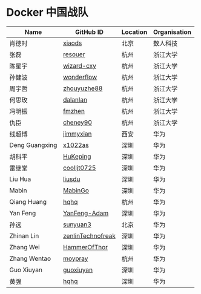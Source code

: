 # Docker 中国战队


Name | GitHub ID | Location | Organisation
-----| ----------| ---------- |------------
肖德时| [xiaods](https://github.com/xiaods) | 北京| 数人科技|
张磊 | [resouer](https://github.com/resouer)|杭州|浙江大学
陈星宇|[wizard-cxy](https://github.com/wizard-cxy)|杭州|浙江大学
孙健波|[wonderflow](https://github.com/wonderflow)|杭州|浙江大学
周宇哲|[zhouyuzhe88](https://github.com/zhouyuzhe88)|杭州|浙江大学
何思玫|[dalanlan](https://github.com/dalanlan)|杭州|浙江大学
冯明振|[fmzhen](https://github.com/fmzhen)|杭州|浙江大学
仇臣|[cheney90](https://github.com/cheney90)|杭州|浙江大学
线超博|[jimmyxian](https://github.com/jimmyxian)|西安|华为
Deng Guangxing|[x1022as](https://github.com/x1022as)|深圳|华为
胡科平|[HuKeping](https://github.com/HuKeping)|深圳|华为
雷继堂|[coolljt0725](https://github.com/coolljt0725)|深圳|华为
Liu Hua|[liusdu](https://github.com/liusdu)|深圳|华为
Mabin|[MabinGo](https://github.com/MabinGo)|深圳|华为
Qiang Huang|[hqhq](https://github.com/hqhq)|杭州|华为
Yan Feng|[YanFeng-Adam](https://github.com/YanFeng-Adam)|深圳|华为
孙远|[sunyuan3](https://github.com/sunyuan3)|北京|华为
Zhinan Lin|[zenlinTechnofreak](https://github.com/zenlinTechnofreak)|深圳|华为
Zhang Wei|[HammerOfThor](https://github.com/HammerOfThor)|深圳|华为
Zhang Wentao|[moypray](https://github.com/moypray)|杭州|华为
Guo Xiuyan|[guoxiuyan](https://github.com/guoxiuyan)|深圳|华为
黄强|[hqhq](https://github.com/hqhq)|深圳|华为